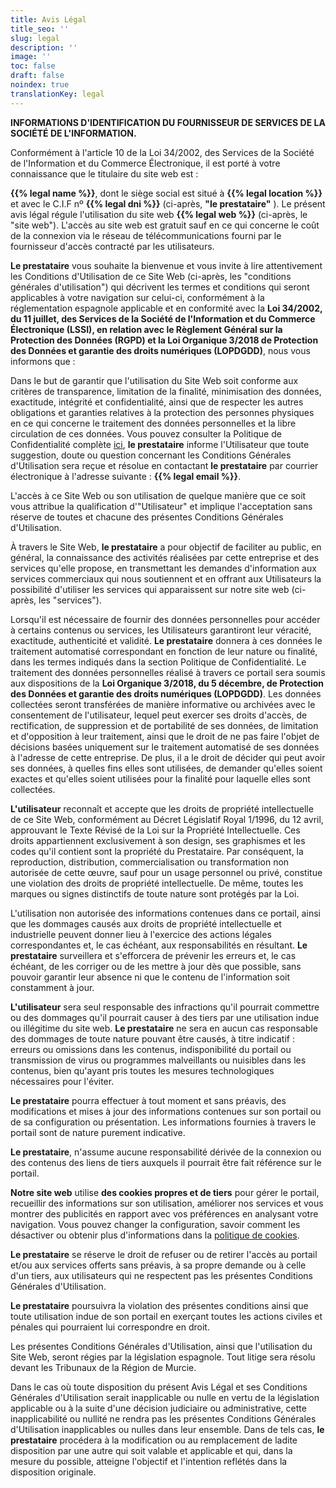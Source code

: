 ```yaml
---
title: Avis Légal
title_seo: ''
slug: legal
description: ''
image: ''
toc: false
draft: false
noindex: true
translationKey: legal
---
```


**INFORMATIONS D'IDENTIFICATION DU FOURNISSEUR DE SERVICES DE LA SOCIÉTÉ DE L'INFORMATION.**

Conformément à l'article 10 de la Loi 34/2002, des Services de la Société de l'Information et du Commerce Électronique, il est porté à votre connaissance que le titulaire du site web est :

**{{% legal name %}}**, dont le siège social est situé à **{{% legal location %}}** et avec le C.I.F nº **{{% legal dni %}}** (ci-après, **"le prestataire"** ). Le présent avis légal régule l'utilisation du site web **{{% legal web %}}** (ci-après, le "site web"). L'accès au site web est gratuit sauf en ce qui concerne le coût de la connexion via le réseau de télécommunications fourni par le fournisseur d'accès contracté par les utilisateurs.

**Le prestataire** vous souhaite la bienvenue et vous invite à lire attentivement les Conditions d'Utilisation de ce Site Web (ci-après, les "conditions générales d'utilisation") qui décrivent les termes et conditions qui seront applicables à votre navigation sur celui-ci, conformément à la réglementation espagnole applicable et en conformité avec la **Loi 34/2002, du 11 juillet, des Services de la Société de l'Information et du Commerce Électronique (LSSI), en relation avec le Règlement Général sur la Protection des Données (RGPD) et la Loi Organique 3/2018 de Protection des Données et garantie des droits numériques (LOPDGDD)**, nous vous informons que :

Dans le but de garantir que l'utilisation du Site Web soit conforme aux critères de transparence, limitation de la finalité, minimisation des données, exactitude, intégrité et confidentialité, ainsi que de respecter les autres obligations et garanties relatives à la protection des personnes physiques en ce qui concerne le traitement des données personnelles et la libre circulation de ces données. Vous pouvez consulter la Politique de Confidentialité complète [ici](/fr/privee/), **le prestataire** informe l'Utilisateur que toute suggestion, doute ou question concernant les Conditions Générales d'Utilisation sera reçue et résolue en contactant **le prestataire** par courrier électronique à l'adresse suivante : **{{% legal email %}}**.

L'accès à ce Site Web ou son utilisation de quelque manière que ce soit vous attribue la qualification d'"Utilisateur" et implique l'acceptation sans réserve de toutes et chacune des présentes Conditions Générales d'Utilisation.

À travers le Site Web, **le prestataire** a pour objectif de faciliter au public, en général, la connaissance des activités réalisées par cette entreprise et des services qu'elle propose, en transmettant les demandes d'information aux services commerciaux qui nous soutiennent et en offrant aux Utilisateurs la possibilité d'utiliser les services qui apparaissent sur notre site web (ci-après, les "services").

Lorsqu'il est nécessaire de fournir des données personnelles pour accéder à certains contenus ou services, les Utilisateurs garantiront leur véracité, exactitude, authenticité et validité. **Le prestataire** donnera à ces données le traitement automatisé correspondant en fonction de leur nature ou finalité, dans les termes indiqués dans la section Politique de Confidentialité. Le traitement des données personnelles réalisé à travers ce portail sera soumis aux dispositions de la **Loi Organique 3/2018, du 5 décembre, de Protection des Données et garantie des droits numériques (LOPDGDD)**. Les données collectées seront transférées de manière informative ou archivées avec le consentement de l'utilisateur, lequel peut exercer ses droits d'accès, de rectification, de suppression et de portabilité de ses données, de limitation et d'opposition à leur traitement, ainsi que le droit de ne pas faire l'objet de décisions basées uniquement sur le traitement automatisé de ses données à l'adresse de cette entreprise. De plus, il a le droit de décider qui peut avoir ses données, à quelles fins elles sont utilisées, de demander qu'elles soient exactes et qu'elles soient utilisées pour la finalité pour laquelle elles sont collectées.

**L'utilisateur** reconnaît et accepte que les droits de propriété intellectuelle de ce Site Web, conformément au Décret Législatif Royal 1/1996, du 12 avril, approuvant le Texte Révisé de la Loi sur la Propriété Intellectuelle. Ces droits appartiennent exclusivement à son design, ses graphismes et les codes qu'il contient sont la propriété du Prestataire. Par conséquent, la reproduction, distribution, commercialisation ou transformation non autorisée de cette œuvre, sauf pour un usage personnel ou privé, constitue une violation des droits de propriété intellectuelle. De même, toutes les marques ou signes distinctifs de toute nature sont protégés par la Loi.

L'utilisation non autorisée des informations contenues dans ce portail, ainsi que les dommages causés aux droits de propriété intellectuelle et industrielle peuvent donner lieu à l'exercice des actions légales correspondantes et, le cas échéant, aux responsabilités en résultant. **Le prestataire** surveillera et s'efforcera de prévenir les erreurs et, le cas échéant, de les corriger ou de les mettre à jour dès que possible, sans pouvoir garantir leur absence ni que le contenu de l'information soit constamment à jour.

**L'utilisateur** sera seul responsable des infractions qu'il pourrait commettre ou des dommages qu'il pourrait causer à des tiers par une utilisation indue ou illégitime du site web. **Le prestataire** ne sera en aucun cas responsable des dommages de toute nature pouvant être causés, à titre indicatif : erreurs ou omissions dans les contenus, indisponibilité du portail ou transmission de virus ou programmes malveillants ou nuisibles dans les contenus, bien qu'ayant pris toutes les mesures technologiques nécessaires pour l'éviter.

**Le prestataire** pourra effectuer à tout moment et sans préavis, des modifications et mises à jour des informations contenues sur son portail ou de sa configuration ou présentation. Les informations fournies à travers le portail sont de nature purement indicative.

**Le prestataire**, n'assume aucune responsabilité dérivée de la connexion ou des contenus des liens de tiers auxquels il pourrait être fait référence sur le portail.

**Notre site web** utilise **des cookies propres et de tiers** pour gérer le portail, recueillir des informations sur son utilisation, améliorer nos services et vous montrer des publicités en rapport avec vos préférences en analysant votre navigation. Vous pouvez changer la configuration, savoir comment les désactiver ou obtenir plus d'informations dans la [politique de cookies](/fr/cookies/).

**Le prestataire** se réserve le droit de refuser ou de retirer l'accès au portail et/ou aux services offerts sans préavis, à sa propre demande ou à celle d'un tiers, aux utilisateurs qui ne respectent pas les présentes Conditions Générales d'Utilisation.

**Le prestataire** poursuivra la violation des présentes conditions ainsi que toute utilisation indue de son portail en exerçant toutes les actions civiles et pénales qui pourraient lui correspondre en droit.

Les présentes Conditions Générales d'Utilisation, ainsi que l'utilisation du Site Web, seront régies par la législation espagnole. Tout litige sera résolu devant les Tribunaux de la Région de Murcie.

Dans le cas où toute disposition du présent Avis Légal et ses Conditions Générales d'Utilisation serait inapplicable ou nulle en vertu de la législation applicable ou à la suite d'une décision judiciaire ou administrative, cette inapplicabilité ou nullité ne rendra pas les présentes Conditions Générales d'Utilisation inapplicables ou nulles dans leur ensemble. Dans de tels cas, **le prestataire** procédera à la modification ou au remplacement de ladite disposition par une autre qui soit valable et applicable et qui, dans la mesure du possible, atteigne l'objectif et l'intention reflétés dans la disposition originale.
